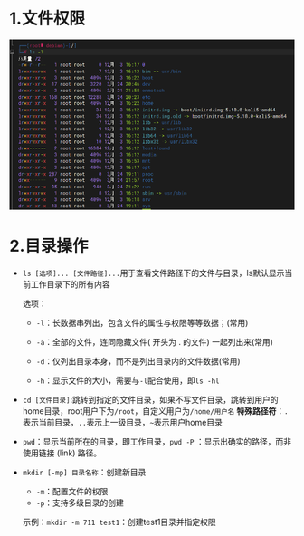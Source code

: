 # 1.文件权限

<img src="images/image-20230324225545415.png" alt="image-20230324225545415" style="zoom: 80%;" />



# 2.目录操作

- `ls [选项]... [文件路径]...`用于查看文件路径下的文件与目录，ls默认显示当前工作目录下的所有内容

    选项：

    - `-l`：长数据串列出，包含文件的属性与权限等等数据；(常用)

    - `-a`：全部的文件，连同隐藏文件( 开头为 . 的文件) 一起列出来(常用)

    - `-d`：仅列出目录本身，而不是列出目录内的文件数据(常用)

    - `-h`：显示文件的大小，需要与`-l`配合使用，即`ls -hl`	
    
- `cd [文件目录]`:跳转到指定的文件目录，如果不写文件目录，跳转到用户的home目录，root用户下为`/root`，自定义用户为`/home/用户名`
    **特殊路径符**：`.`表示当前目录，`..`表示上一级目录，`~`表示用户home目录

- `pwd`：显示当前所在的目录，即工作目录，`pwd -P` ：显示出确实的路径，而非使用链接 (link) 路径。

- `mkdir [-mp] 目录名称`：创建新目录

    - `-m`：配置文件的权限
    - `-p`：支持多级目录的创建

    示例：`mkdir -m 711 test1`：创建test1目录并指定权限